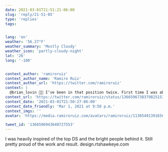 ```yaml
---
date: 2021-03-01T21:51:21-06:00
slug: 'reply/21-51-05'
type: 'replies'
tags:


lang: 'en'
weather: '56.27°F'
weather_summary: 'Mostly Cloudy'
weather_icon: 'partly-cloudy-night'
lat: '26'
long: '-100'


context_author: 'ramiroruiz'
context_author_name: 'Ramiro Ruiz'
context_author_url: 'https://twitter.com/ramiroruiz'
context: |
  @brian_lovin ✋🏼 I’ve been in that position twice. First time I was able to sell the idea of a DS but I had to own that project. As the only designer I just had 25% of my time for that and had to build it too.
context_url: 'https://twitter.com/ramiroruiz/status/1366596738379825153?s=12'
context_date: '2021-03-01T21:50:27-06:00'
context_date_friendly: 'Mar 1, 2021 at 9:50 p.m.'
context_imgs: ''
avatar: 'https://media.ramiroruiz.com/avatars/ramiroruiz/1130549139165634566/4SXqYSCJ_bigger.png'

tweet_id: '1366596943640727553'
---
```

I was heavily inspired of the top DS and the bright people behind it. Still pretty proud of the work and result. 
design.rtshawkeye.com